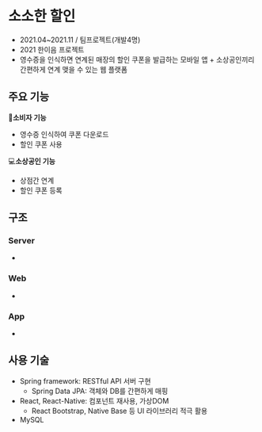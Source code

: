 # 소소한 할인
- 2021.04~2021.11 / 팀프로젝트(개발4명) <br/>
- 2021 한이음 프로젝트
- 영수증을 인식하면 연계된 매장의 할인 쿠폰을 발급하는 모바일 앱 + 소상공인끼리 간편하게 연계 맺을 수 있는 웹 플랫폼

## 주요 기능
📱**소비자 기능**
- 영수증 인식하여 쿠폰 다운로드
- 할인 쿠폰 사용

💻**소상공인 기능**
- 상점간 연계
- 할인 쿠폰 등록

## 구조
### Server
- 

### Web
- 

### App
- 

## 사용 기술
- Spring framework: RESTful API 서버 구현
    - Spring Data JPA: 객체와 DB를 간편하게 매핑
- React, React-Native: 컴포넌트 재사용, 가상DOM
    - React Bootstrap, Native Base 등 UI 라이브러리 적극 활용
- MySQL

